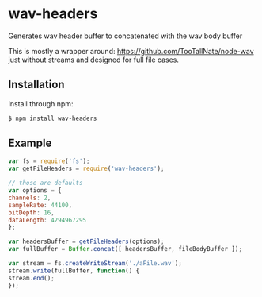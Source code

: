wav-headers
========
Generates wav header buffer to concatenated with the wav body buffer

This is mostly a wrapper around: https://github.com/TooTallNate/node-wav
just without streams and designed for full file cases.

Installation
------------

Install through npm:

``` bash
$ npm install wav-headers
```


Example
-------

``` javascript
var fs = require('fs');
var getFileHeaders = require('wav-headers');

// those are defaults
var options = {
channels: 2,
sampleRate: 44100,
bitDepth: 16,
dataLength: 4294967295
};

var headersBuffer = getFileHeaders(options);
var fullBuffer = Buffer.concat([ headersBuffer, fileBodyBuffer ]);

var stream = fs.createWriteStream('./aFile.wav');
stream.write(fullBuffer, function() {
stream.end();
});

```

